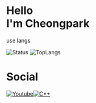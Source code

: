Hello   
I'm Cheongpark
=============

use langs
    


<p>
    <img alt="Status" src="https://github-readme-stats.vercel.app/api?username=cheongpark&show_icons=true&theme=algolia">
    <img alt="TopLangs" src="https://github-readme-stats.vercel.app/api/top-langs/?username=cheongpark&layout=compact&theme=algolia">
</p>

# Social
[![Youtube](https://img.shields.io/badge/Youtube-FF0000?style=flat-square&logo=youtube&logoColor=white)](https://www.youtube.com/channel/UC4BpXKEys6LmJmDP2C4_qnw)[![C++](https://img.shields.io/badge/Discord-7289DA?style=flat-square&logo=discord&logoColor=white)](https://discord.gg/HFe2MA7)
